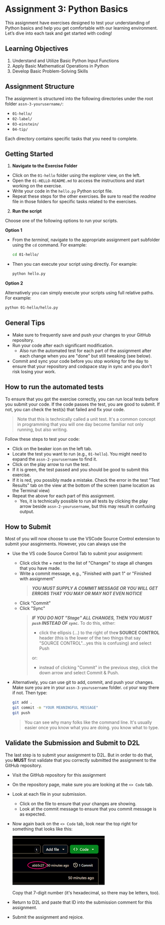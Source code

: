 
# Assignment 3: Python Basics

This assignment have exercises designed to test your understanding of Python basics and help you get comfortable with our learning environment. Let’s dive into each task and get started with coding!

## Learning Objectives

1. Understand and Utilize Basic Python Input Functions
2. Apply Basic Mathematical Operations in Python
3. Develop Basic Problem-Solving Skills

## Assignment Structure

The assignment is structured into the following directories under the root
folder `assn-3-yourusername/`:

- `01-hello/`
- `02-label/`
- `03-einstein/`
- `04-tip/`

Each directory contains specific tasks that you need to complete.

## Getting Started

1. **Navigate to the Exercise Folder**

  - Click on the `01-hello` folder using the explorer view, on the left.
  - Open the `01-HELLO-README.md` to access the instructions and start working
    on the exercise. 
  - Write your code in the `hello.py` Python script file.
  - Repeat these steps for the other exercises. Be sure to read the *readme*
    file in those folders for specific tasks related to the exercises.

2. **Run the script**

  Choose one of the following options to run your scripts.

  **Option 1**

  - From the _terminal_, navigate to the appropriate assignment part subfolder
    using the `cd` command. For example:
    ```bash
    cd 01-hello/
    ```

  - Then you can execute your script using directly. For example:
    ```bash
    python hello.py
    ```

  **Option 2**

  Alternatively you can simply execute your scripts using full relative paths.
  For example:
  ```bash
  python 01-hello/hello.py
  ```

## General Tips

- Make sure to frequently save and push your changes to your GitHub repository.
- Run your code after each significant modification.
  + Also run the automated test for each part of the assignment after each
    change when you are "done" but still tweaking (see below).
- Commit and sync your code before you stop working for the day to ensure that
  your repository and codspace stay in sync and you don't risk losing your work.

## How to run the automated tests

To ensure that you got the exercise correctly, you can run local tests before
you submit your code. If the code passes the test, you are good to submit. If
not, you can check the test(s) that failed and fix your code.

> Note that this is technically called a unit test. It's a common concept in
> programming that you will one day become familiar not only running, but also
> writing.

Follow these steps to test your code:

- Click on the beaker icon on the left tab.
- Locate the test you want to run (e.g., `01-hello`). You might need to expand
  the `assn-2-yourusername` to find it.
- Click on the play arrow to run the test.
- If it is green, the test passed and you should be good to submit this
  exercise.
- If it is red, you possibly made a mistake. Check the error in the test "Test
  Results" tab on the view at the bottom of the screen (same location as the
  Terminal view)
- Repeat the above for each part of this assignment.
  + Yes, it is technically  possible to run all tests by clicking the play arrow
    beside `assn-2-yourusername`, but this may result in confusing output.

## How to Submit

Most of you will now choose to use the VSCode Source Control extension to submit your assginments. However, you can always use the 

- Use the VS code Source Control Tab to submit your assignment:
    - Click click the + next to the list of "Changes" to stage all changes that
      you have made.
    - Write a commit message, e.g., "Finished with part 1" or "Finished with
      assignment"
      > _**YOU MUST SUPPLY A COMMIT MESSAGE OR YOU WILL GET ERRORS THAT YOU MAY
      > OR MAY NOT EVEN NOTICE**_
    - Click "Commit"
    - Click "Sync"
      > _**IF YOU DO NOT "Stage" ALL CHANGES, THEN YOU MUST `push` INSTEAD OF
      > `sync`.**_ To do this, either:
      > 
      > - click the ellipsis (...) to the right of the**v SOURCE CONTROL**
      >   header (this is the lower of the two things that say "SOURCE
      >   CONTROL"...yes this is confusing) and select Push
      > 
      > or:
      >
      > - instead of clicking "Commit" in the previous step, click the down
      >   arrow and select Commit & Push.

- Alternatively, you can use git to add, commit, and push your changes. Make
  sure you are in your `assn-3-yourusername` folder. `cd` your way there if not.
  Then type:
  
  ```bash
  git add .
  git commit -m "YOUR MEANINGFUL MESSAGE"
  git push
  ```
  
  > You can see why many folks like the command line. It's usually easier once
  > you know what you are doing. you know what to type.

## Validate the Submission and Submit to D2L

The last step is to submit your assignment to D2L. But in order to do that, you
**MUST** first validate that you correctly submitted the assignment to the
GitHub repository.

- Visit the GitHub repository for this assignment

- On the repository page, make sure you are looking at the `<> Code` tab.

- Look at each file in your submission.
  + Click on the file to ensure that your changes are showing.
  + Look at the commit message to ensure that you commit message is as expected.

- Now again back on the `<> Code` tab, look near the top right for something
  that looks like this:

  ![GitHub Commit ID](.res/commit_id.png)
  
  Copy that 7-digit number (it's hexadecimal, so there may be letters, too).

- Return to D2L and paste that ID into the submission comment for this
  assignment.

- Submit the assignment and rejoice.
